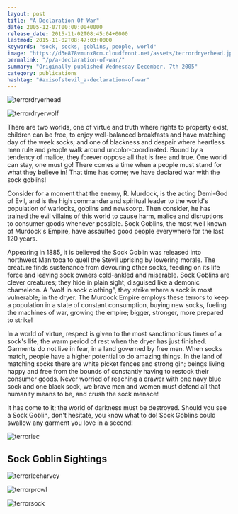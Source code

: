 ```yaml
---
layout: post
title: "A Declaration Of War"
date: 2005-12-07T00:00:00+0000
release_date: 2015-11-02T08:45:04+0000
lastmod: 2015-11-02T08:47:03+0000
keywords: "sock, socks, goblins, people, world"
image: "https://d3e878vmunx8cm.cloudfront.net/assets/terrordryerhead.jpg"
permalink: "/p/a-declaration-of-war/"
summary: "Originally published Wednesday December, 7th 2005"
category: publications
hashtag: "#axisofstevil_a-declaration-of-war"
---
```


[id_1]: https://d3e878vmunx8cm.cloudfront.net/assets/terrordryerhead.jpg "terrordryerhead"[id_2]: https://d3e878vmunx8cm.cloudfront.net/assets/terrordryerwolf.jpg "terrordryerwolf"[id_3]: https://d3e878vmunx8cm.cloudfront.net/assets/terroriec.jpg "terroriec"[id_4]: https://d3e878vmunx8cm.cloudfront.net/assets/terrorleeharvey.jpg "terrorleeharvey"[id_5]: https://d3e878vmunx8cm.cloudfront.net/assets/terrorontheprowl.jpg "terrorprowl"[id_6]: https://d3e878vmunx8cm.cloudfront.net/assets/terrorsockposiedtoattack.jpg "terrorsock"
![terrordryerhead][id_1]

![terrordryerwolf][id_2]

There are two worlds, one of virtue and truth where rights to property exist, children can be free, to enjoy well-balanced breakfasts and have matching day of the week socks; and one of blackness and despair where heartless men rule and people walk around uncolor-coordinated. Bound by a tendency of malice, they forever oppose all that is free and true. One world can stay, one must go! There comes a time when a people must stand for what they believe in! That time has come; we have declared war with the sock goblins! 

Consider for a moment that the enemy, R. Murdock, is the acting Demi-God of Evil, and is the high commander and spiritual leader to the world's population of warlocks, goblins and newscorp. Then consider, he has trained the evil villains of this world to cause harm, malice and disruptions to consumer goods whenever possible. Sock Goblins, the most well known of Murdock's Empire, have assaulted good people everywhere for the last 120 years. 

Appearing in 1885, it is believed the Sock Goblin was released into northwest Manitoba to quell the Stevil uprising by lowering morale. The creature finds sustenance from devouring other socks, feeding on its life force and leaving sock owners cold-ankled and miserable. Sock Goblins are clever creatures; they hide in plain sight, disguised like a demonic chameleon. A "wolf in sock clothing", they strike where a sock is most vulnerable; in the dryer. The Murdock Empire employs these terrors to keep a population in a state of constant consumption, buying new socks, fueling the machines of war, growing the empire; bigger, stronger, more prepared to strike! 

In a world of virtue, respect is given to the most sanctimonious times of a sock's life; the warm period of rest when the dryer has just finished. Garments do not live in fear, in a land governed by free men. When socks match, people have a higher potential to do amazing things. In the land of matching socks there are white picket fences and strong gin; beings living happy and free from the bounds of constantly having to restock their consumer goods. Never worried of reaching a drawer with one navy blue sock and one black sock, we brave men and women must defend all that humanity means to be, and crush the sock menace! 

It has come to it; the world of darkness must be destroyed. Should you see a Sock Goblin, don't hesitate, you know what to do! Sock Goblins could swallow any garment you love in a second!

![terroriec][id_3]

## Sock Goblin Sightings ##

![terrorleeharvey][id_4]

![terrorprowl][id_5]

![terrorsock][id_6]
